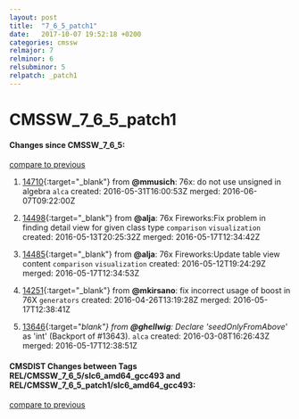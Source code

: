 ```yaml
---
layout: post
title:  "7_6_5_patch1"
date:   2017-10-07 19:52:18 +0200
categories: cmssw
relmajor: 7
relminor: 6
relsubminor: 5
relpatch: _patch1
---
```


# CMSSW_7_6_5_patch1
#### Changes since CMSSW_7_6_5:

[compare to previous](https://github.com/cms-sw/cmssw/compare/CMSSW_7_6_5...CMSSW_7_6_5_patch1)



1. [14710](http://github.com/cms-sw/cmssw/pull/14710){:target="_blank"}  from **@mmusich**: 76x: do not use unsigned in algebra `alca`  created: 2016-05-31T16:00:53Z merged: 2016-06-07T09:22:00Z

1. [14498](http://github.com/cms-sw/cmssw/pull/14498){:target="_blank"}  from **@alja**: 76x Fireworks:Fix problem in finding detail view for given class type `comparison`  `visualization`  created: 2016-05-13T20:25:32Z merged: 2016-05-17T12:34:42Z

1. [14485](http://github.com/cms-sw/cmssw/pull/14485){:target="_blank"}  from **@alja**: 76x Fireworks:Update table view content `comparison`  `visualization`  created: 2016-05-12T19:24:29Z merged: 2016-05-17T12:34:53Z

1. [14251](http://github.com/cms-sw/cmssw/pull/14251){:target="_blank"}  from **@mkirsano**: fix incorrect usage of boost in 76X `generators`  created: 2016-04-26T13:19:28Z merged: 2016-05-17T12:38:41Z

1. [13646](http://github.com/cms-sw/cmssw/pull/13646){:target="_blank"}  from **@ghellwig**: Declare 'seedOnlyFromAbove_' as 'int' (Backport of #13643). `alca`  created: 2016-03-08T16:26:43Z merged: 2016-05-17T12:38:51Z

#### CMSDIST Changes between Tags REL/CMSSW_7_6_5/slc6_amd64_gcc493 and REL/CMSSW_7_6_5_patch1/slc6_amd64_gcc493:

[compare to previous](https://github.com/cms-sw/cmsdist/compare/REL/CMSSW_7_6_5/slc6_amd64_gcc493...REL/CMSSW_7_6_5_patch1/slc6_amd64_gcc493)


